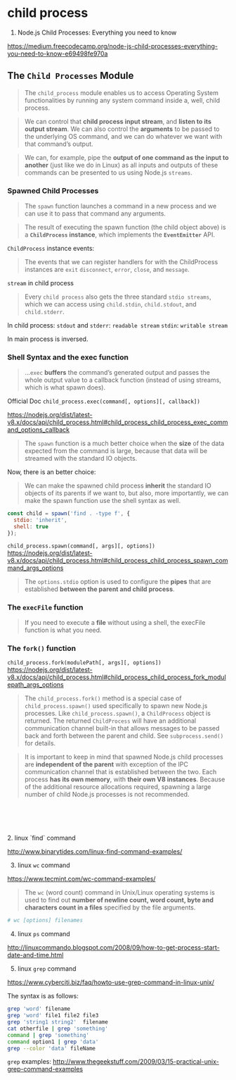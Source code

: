 # child process

1. Node.js Child Processes: Everything you need to know

https://medium.freecodecamp.org/node-js-child-processes-everything-you-need-to-know-e69498fe970a


## The `Child Processes` Module
> The `child_process` module enables us to access Operating System functionalities by running any system command inside a, well, child process.

> We can control that **child process input stream**, and **listen to its output stream**. We can also control the **arguments** to be passed to the underlying OS command, and we can do whatever we want with that command’s output.

> We can, for example, pipe the **output of one command as the input to another** (just like we do in Linux) as all inputs and outputs of these commands can be presented to us using Node.js `streams`.

### Spawned Child Processes

> The `spawn` function launches a command in a new process and we can use it to pass that command any arguments.

> The result of executing the spawn function (the child object above) is a **`ChildProcess` instance**, which implements the **`EventEmitter`** API. 

`ChildProcess` instance events:
> The events that we can register handlers for with the ChildProcess instances are `exit` `disconnect`, `error`, `close`, and `message`.<br/>

`stream` in child process
> Every `child process` also gets the three standard `stdio streams`, which we can access using `child.stdin`, `child.stdout`, and `child.stderr`.

In child process: 
  `stdout` and `stderr`:  `readable stream`
  `stdin`: `writable stream`

In main process is inversed.


### Shell Syntax and the exec function

> ...`exec` **buffers** the command’s generated output and passes the whole output value to a callback function (instead of using streams, which is what spawn does).

Official Doc
`child_process.exec(command[, options][, callback])`

https://nodejs.org/dist/latest-v8.x/docs/api/child_process.html#child_process_child_process_exec_command_options_callback


> The `spawn` function is a much better choice when the **size** of the data expected from the command is large, because that data will be streamed with the standard IO objects.

Now, there is an better choice:
> We can make the spawned child process **inherit** the standard IO objects of its parents if we want to, but also, more importantly, we can make the spawn function use the shell syntax as well.

``` javascript
const child = spawn('find . -type f', {
  stdio: 'inherit',
  shell: true
});
```

`child_process.spawn(command[, args][, options])`
https://nodejs.org/dist/latest-v8.x/docs/api/child_process.html#child_process_child_process_spawn_command_args_options

> The `options.stdio` option is used to configure the **pipes** that are established **between the parent and child process**.


### The `execFile` function
> If you need to execute a **file** without using a shell, the execFile function is what you need.

### The `fork()` function

`child_process.fork(modulePath[, args][, options])`
https://nodejs.org/dist/latest-v8.x/docs/api/child_process.html#child_process_child_process_fork_modulepath_args_options

> The `child_process.fork()` method is a special case of `child_process.spawn()` used specifically to spawn new Node.js processes. Like `child_process.spawn()`, a `ChildProcess` object is returned. The returned `ChildProcess` will have an additional communication channel built-in that allows messages to be passed back and forth between the parent and child. See `subprocess.send()` for details.

> It is important to keep in mind that spawned Node.js child processes are **independent of the parent** with exception of the IPC communication channel that is established between the two. Each process **has its own memory**, with **their own V8 instances**. Because of the additional resource allocations required, spawning a large number of child Node.js processes is not recommended.












<br>
<br>
<br>
<br>
2. linux `find` command

http://www.binarytides.com/linux-find-command-examples/

3. linux `wc` command

https://www.tecmint.com/wc-command-examples/

> The `wc` (word count) command in Unix/Linux operating systems is used to find out **number of newline count, word count, byte and characters count in a files** specified by the file arguments.

``` bash
# wc [options] filenames
```


4. linux `ps` command

http://linuxcommando.blogspot.com/2008/09/how-to-get-process-start-date-and-time.html

5. linux `grep` command

https://www.cyberciti.biz/faq/howto-use-grep-command-in-linux-unix/

The syntax is as follows:

``` bash
grep 'word' filename
grep 'word' file1 file2 file3
grep 'string1 string2'  filename
cat otherfile | grep 'something'
command | grep 'something'
command option1 | grep 'data'
grep --color 'data' fileName
```

`grep` examples:
http://www.thegeekstuff.com/2009/03/15-practical-unix-grep-command-examples







